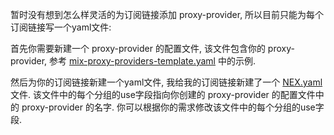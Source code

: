 暂时没有想到怎么样灵活的为订阅链接添加 proxy-provider, 所以目前只能为每个订阅链接写一个yaml文件:

首先你需要新建一个 proxy-provider 的配置文件, 该文件包含你的 proxy-provider, 参考 [mix-proxy-providers-template.yaml](./mix-proxy-providers-template.yaml) 中的示例. 

然后为你的订阅链接新建一个yaml文件, 我给我的订阅链接新建了一个 [NEX.yaml](./parsers/NEX.yaml) 文件. 该文件中的每个分组的use字段指向你创建的 proxy-provider 的配置文件中的 proxy-provider 的名字. 你可以根据你的需求修改该文件中的每个分组的use字段.

